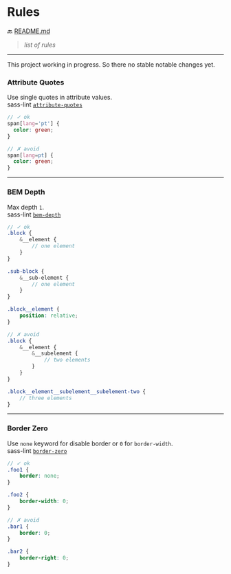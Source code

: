 # Rules

:back: [README.md](./README.md)

> _list of rules_

---

This project working in progress. So there no stable notable changes yet.

### Attribute Quotes

Use single quotes in attribute values.  
sass-lint [`attribute-quotes`](https://github.com/sasstools/sass-lint/blob/master/docs/rules/attribute-quotes.md)

```scss
// ✓ ok 
span[lang='pt'] {  
  color: green;
}

// ✗ avoid 
span[lang=pt] {  
  color: green;
}
```

---

### BEM Depth

Max depth `1`.  
sass-lint [`bem-depth`](https://github.com/sasstools/sass-lint/blob/master/docs/rules/bem-depth.md)

```scss
// ✓ ok 
.block {
	&__element {
		// one element
	}
}

.sub-block {
	&__sub-element {
		// one element
	}
}

.block__element {
	position: relative;
}

// ✗ avoid 
.block {
	&__element {
		&__subelement {
			// two elements
		}
	}
}

.block__element__subelement__subelement-two {
	// three elements
}
```

---

### Border Zero

Use `none` keyword for disable border or `0` for `border-width`.  
sass-lint [`border-zero`](https://github.com/sasstools/sass-lint/blob/master/docs/rules/border-zero.md)

```scss
// ✓ ok 
.foo1 {
	border: none;
}

.foo2 {
	border-width: 0;
}

// ✗ avoid 
.bar1 {
	border: 0;
}

.bar2 {
	border-right: 0;
}
```






